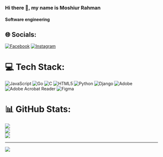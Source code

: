 ### Hi there 👋, my name is Moshiur Rahman
#### Software engineering

## 🌐 Socials:
[![Facebook](https://img.shields.io/badge/Facebook-%231877F2.svg?logo=Facebook&logoColor=white)](https://facebook.com/https://www.facebook.com/moshiur2017) [![Instagram](https://img.shields.io/badge/Instagram-%23E4405F.svg?logo=Instagram&logoColor=white)](https://instagram.com/https://www.instagram.com/moshiur_rahman_abir/) 

# 💻 Tech Stack:
![JavaScript](https://img.shields.io/badge/javascript-%23323330.svg?style=for-the-badge&logo=javascript&logoColor=%23F7DF1E) ![Go](https://img.shields.io/badge/go-%2300ADD8.svg?style=for-the-badge&logo=go&logoColor=white) ![C](https://img.shields.io/badge/c-%2300599C.svg?style=for-the-badge&logo=c&logoColor=white) ![HTML5](https://img.shields.io/badge/html5-%23E34F26.svg?style=for-the-badge&logo=html5&logoColor=white) ![Python](https://img.shields.io/badge/python-3670A0?style=for-the-badge&logo=python&logoColor=ffdd54) ![Django](https://img.shields.io/badge/django-%23092E20.svg?style=for-the-badge&logo=django&logoColor=white) ![Adobe](https://img.shields.io/badge/adobe-%23FF0000.svg?style=for-the-badge&logo=adobe&logoColor=white) ![Adobe Acrobat Reader](https://img.shields.io/badge/Adobe%20Acrobat%20Reader-EC1C24.svg?style=for-the-badge&logo=Adobe%20Acrobat%20Reader&logoColor=white) ![Figma](https://img.shields.io/badge/figma-%23F24E1E.svg?style=for-the-badge&logo=figma&logoColor=white)
# 📊 GitHub Stats:
![](https://github-readme-stats.vercel.app/api?username=Moshiur-Rahman-Abir&theme=dark&hide_border=false&include_all_commits=false&count_private=false)<br/>
![](https://github-readme-streak-stats.herokuapp.com/?user=Moshiur-Rahman-Abir&theme=dark&hide_border=false)<br/>
![](https://github-readme-stats.vercel.app/api/top-langs/?username=Moshiur-Rahman-Abir&theme=dark&hide_border=false&include_all_commits=false&count_private=false&layout=compact)

---
[![](https://visitcount.itsvg.in/api?id=Moshiur-Rahman-Abir&icon=0&color=0)](https://visitcount.itsvg.in)

<!-- Proudly created with GPRM ( https://gprm.itsvg.in ) -->
